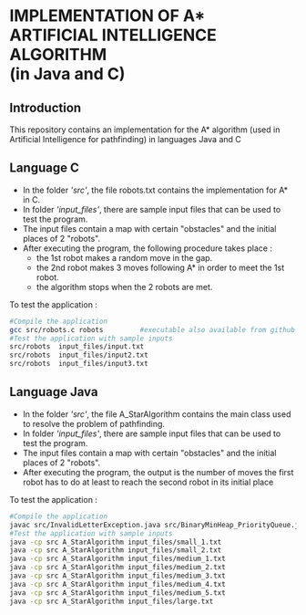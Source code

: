 

IMPLEMENTATION OF A*<br/> ARTIFICIAL INTELLIGENCE ALGORITHM<br/> (in Java and C)
======================================================================

Introduction
----------------------------------------------------------------------
This repository contains an implementation for the A* algorithm (used in Artificial Intelligence for pathfinding) in languages Java and C

Language C
---------------------------------------------------------------------------------------------------
* In the folder *'src'*, the file robots.txt contains the implementation for A* in C.
* In folder *'input_files'*, there are sample input files that can be used to test the program.
* The input files contain a map with certain "obstacles" and the initial places of 2 "robots".
* After executing the program, the following procedure takes place :
	- the 1st robot makes a random move in the gap.
	- the 2nd robot makes 3 moves following A* in order to meet the 1st robot.
	- the algorithm stops when the 2 robots are met.

To test the application :
```sh
#Compile the application
gcc src/robots.c robots			#executable also available from github as release
#Test the application with sample inputs
src/robots	input_files/input.txt
src/robots 	input_files/input2.txt
src/robots	input_files/input3.txt
```

Language Java
------------------------------------------------------------------------------------------------

* In the folder *'src'*, the file A_StarAlgorithm contains the main class used to resolve the problem of pathfinding.
* In folder *'input_files'*, there are sample input files that can be used to test the program.
* The input files contain a map with certain "obstacles" and the initial places of 2 "robots".
* After executing the program, the output is the number of moves the first robot has to do at least to reach the second robot in its initial place

To test the application :
```sh
#Compile the application
javac src/InvalidLetterException.java src/BinaryMinHeap_PriorityQueue.java src/A_StarAlgorithm.java 
#Test the application with sample inputs
java -cp src A_StarAlgorithm input_files/small_1.txt
java -cp src A_StarAlgorithm input_files/small_2.txt
java -cp src A_StarAlgorithm input_files/medium_1.txt
java -cp src A_StarAlgorithm input_files/medium_2.txt
java -cp src A_StarAlgorithm input_files/medium_3.txt
java -cp src A_StarAlgorithm input_files/medium_4.txt
java -cp src A_StarAlgorithm input_files/medium_5.txt
java -cp src A_StarAlgorithm input_files/large.txt
```
